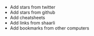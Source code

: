* Add stars from twitter
* Add stars from github
* Add cheatsheets
* Add links from shaarli
* Add bookmarks from other computers
